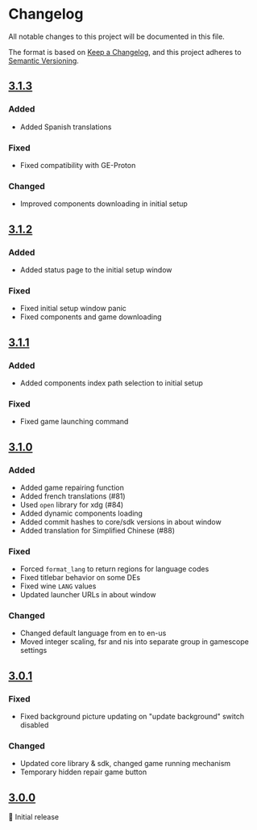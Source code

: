 # Changelog

All notable changes to this project will be documented in this file.

The format is based on [Keep a Changelog](https://keepachangelog.com/en/1.0.0/),
and this project adheres to [Semantic Versioning](https://semver.org/spec/v2.0.0.html).

## [3.1.3]

### Added

- Added Spanish translations

### Fixed

- Fixed compatibility with GE-Proton

### Changed

- Improved components downloading in initial setup 

## [3.1.2]

### Added

- Added status page to the initial setup window

### Fixed

- Fixed initial setup window panic
- Fixed components and game downloading

## [3.1.1]

### Added

- Added components index path selection to initial setup

### Fixed

- Fixed game launching command

## [3.1.0]

### Added

- Added game repairing function
- Added french translations (#81)
- Used `open` library for xdg (#84)
- Added dynamic components loading
- Added commit hashes to core/sdk versions in about window
- Added translation for Simplified Chinese (#88)

### Fixed

- Forced `format_lang` to return regions for language codes
- Fixed titlebar behavior on some DEs
- Fixed wine `LANG` values
- Updated launcher URLs in about window

### Changed

- Changed default language from en to en-us
- Moved integer scaling, fsr and nis into separate group in gamescope settings

## [3.0.1]

### Fixed

- Fixed background picture updating on "update background" switch disabled

### Changed

- Updated core library & sdk, changed game running mechanism
- Temporary hidden repair game button

## [3.0.0]

🚀 Initial release

<br>

[unreleased]: https://github.com/an-anime-team/an-anime-game-launcher/compare/3.1.3...HEAD
[3.1.3]: https://github.com/an-anime-team/an-anime-game-launcher/compare/3.1.2...3.1.3
[3.1.2]: https://github.com/an-anime-team/an-anime-game-launcher/compare/3.1.1...3.1.2
[3.1.1]: https://github.com/an-anime-team/an-anime-game-launcher/compare/3.1.0...3.1.1
[3.1.0]: https://github.com/an-anime-team/an-anime-game-launcher/compare/3.0.1...3.1.0
[3.0.1]: https://github.com/an-anime-team/an-anime-game-launcher/compare/3.0.0...3.0.1
[3.0.0]: https://github.com/an-anime-team/an-anime-game-launcher/releases/tag/3.0.0
